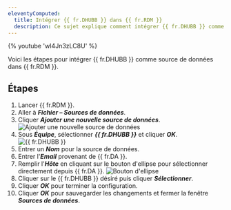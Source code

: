 ```yaml
---
eleventyComputed:
  title: Intégrer {{ fr.DHUBB }} dans {{ fr.RDM }}
  description: Ce sujet explique comment intégrer {{ fr.DHUBB }} comme source de données dans {{ fr.RDM }}
---
```

{% youtube 'wI4Jn3zLC8U' %}

Voici les étapes pour intégrer {{ fr.DHUBB }} comme source de données dans {{ fr.RDM }}.
## Étapes
1. Lancer {{ fr.RDM }}.
1. Aller à ***Fichier – Sources de données***.
1. Cliquer ***Ajouter une nouvelle source de données***.
![Ajouter une nouvelle source de données](https://cdnweb.devolutions.net/docs/docs_en_kb_KB4909.png)
1. Sous ***Équipe***, sélectionner ***{{ fr.DHUBB }}*** et cliquer ***OK***.
![{{ fr.DHUBB }}](https://cdnweb.devolutions.net/docs/docs_en_kb_KB4910.png)
1. Entrer un ***Nom*** pour la source de données.
1. Entrer l'***Email*** provenant de {{ fr.DA }}.
1. Remplir l'***Hôte*** en cliquant sur le bouton d'ellipse pour sélectionner directement depuis {{ fr.DA }}.
![Bouton d'ellipse](https://cdnweb.devolutions.net/docs/docs_en_kb_KB4911.png)
1. Cliquer sur le {{ fr.DHUBB }} désiré puis cliquer ***Sélectionner***.
1. Cliquer ***OK*** pour terminer la configuration.
1. Cliquer ***OK*** pour sauvegarder les changements et fermer la fenêtre ***Sources de données***.
